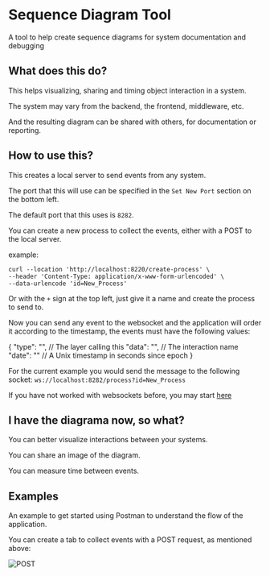 # Sequence Diagram Tool
A tool to help create sequence diagrams for system documentation and debugging

## What does this do?

This helps visualizing, sharing and timing object interaction in a system.

The system may vary from the backend, the frontend, middleware, etc.

And the resulting diagram can be shared with others, for documentation or reporting.

## How to use this?

This creates a local server to send events from any system.

The port that this will use can be specified in the `Set New Port` section on the bottom left.

The default port that this uses is `8282`.

You can create a new process to collect the events, either with a POST to the local server.

example:

```console
curl --location 'http://localhost:8220/create-process' \
--header 'Content-Type: application/x-www-form-urlencoded' \
--data-urlencode 'id=New_Process'
```

Or with the `+` sign at the top left, just give it a name and create the process to send to.


Now you can send any event to the websocket and the application will order it according to the timestamp, the events must have the following values:

{
    "type": "", // The layer calling this
    "data": "", // The interaction name
    "date": ""  // A Unix timestamp in seconds since epoch
}

For the current example you would send the message to the following socket: `ws://localhost:8282/process?id=New_Process`

If you have not worked with websockets before, you may start [here](https://developer.mozilla.org/en-US/docs/Web/API/WebSockets_API/Writing_WebSocket_client_applications) 

## I have the diagrama now, so what?

You can better visualize interactions between your systems.

You can share an image of the diagram.

You can measure time between events.

## Examples

An example to get started using Postman to understand the flow of the application.

You can create a tab to collect events with a POST request, as mentioned above:

![POST](https://user-images.githubusercontent.com/32963483/220938149-fa229b53-4862-49a3-a41a-75eefdfc30d9.png)


